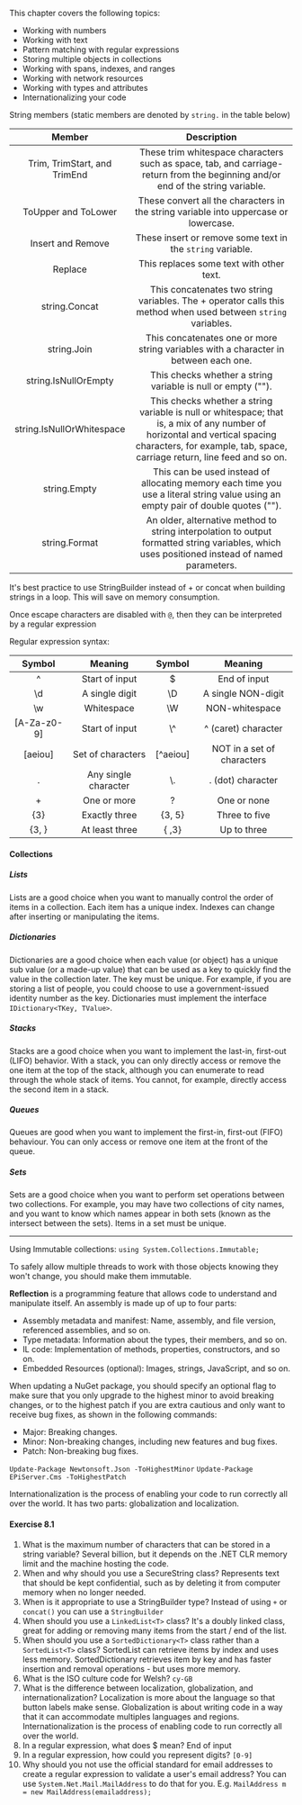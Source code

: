 This chapter covers the following topics:
- Working with numbers
- Working with text
- Pattern matching with regular expressions
- Storing multiple objects in collections
- Working with spans, indexes, and ranges
- Working with network resources
- Working with types and attributes
- Internationalizing your code

String members (static members are denoted by `string.` in the table below)

| Member | Description 
| :---: | :---: 
| Trim, TrimStart, and TrimEnd | These trim whitespace characters such as space, tab, and carriage-return from the beginning and/or end of the string variable.
| ToUpper and ToLower | These convert all the characters in the string variable into uppercase or lowercase.
| Insert and Remove | These insert or remove some text in the `string` variable.
| Replace | This replaces some text with other text.
| string.Concat | This concatenates two string variables. The + operator calls this method when used between `string` variables.
| string.Join | This concatenates one or more string variables with a character in between each one.
| string.IsNullOrEmpty | This checks whether a string variable is null or empty ("").
| string.IsNullOrWhitespace | This checks whether a string variable is null or whitespace; that is, a mix of any number of horizontal and vertical spacing characters, for example, tab, space, carriage return, line feed and so on.
| string.Empty | This can be used instead of allocating memory each time you use a literal string value using an empty pair of double quotes ("").
| string.Format | An older, alternative method to string interpolation to output formatted string variables, which uses positioned instead of named parameters.

It's best practice to use StringBuilder instead of + or concat when building strings in a loop. This will save on memory consumption.

Once escape characters are disabled with `@`, then they can be interpreted by a regular expression

Regular expression syntax:

| Symbol | Meaning | Symbol | Meaning 
| :---: | :---: | :---: | :---: 
| ^ |  Start of input | $ |  End of input
| \d |  A single digit | \D |  A single NON-digit
| \w |  Whitespace | \W |  NON-whitespace
| [A-Za-z0-9] |  Start of input | \\^ |  ^ (caret) character
| [aeiou] |  Set of characters | [^aeiou]  |  NOT in a set of characters
| . |  Any single character | \\. |  . (dot) character
| + |  One or more | ? |  One or none
| {3} |  Exactly three | {3, 5} |  Three to five
| {3, } |  At least three | { ,3} |  Up to three

#### Collections

##### Lists

Lists are a good choice when you want to manually control the order of items in a collection. Each item has a unique index.
Indexes can change after inserting or manipulating the items.

##### Dictionaries

Dictionaries are a good choice when each value (or object) has a unique sub value (or a made-up value) that can be used as a key to quickly find the value in the collection later. The key must be unique. 
For example, if you are storing a list of people, you could choose to use a government-issued identity number as the key.
Dictionaries must implement the interface `IDictionary<TKey, TValue>`.

##### Stacks

Stacks are a good choice when you want to implement the last-in, first-out (LIFO) behavior. With a stack, you can only directly access or remove the one item at the top of the stack, 
although you can enumerate to read through the whole stack of items. You cannot, for example, directly access the second item in a stack.

##### Queues

Queues are good when you want to implement the first-in, first-out (FIFO) behaviour. You can only access or remove one item at the front of the queue.

##### Sets

Sets are a good choice when you want to perform set operations between two collections. For example, you may have two collections of city names, 
and you want to know which names appear in both sets (known as the intersect between the sets). Items in a set must be unique.

<hr/>

Using Immutable collections: `using System.Collections.Immutable;`

To safely allow multiple threads to work with those objects knowing they won't change, you should make them immutable.

<b>Reflection</b> is a programming feature that allows code to understand and manipulate itself. An assembly is made up of up to four parts:
- Assembly metadata and manifest: Name, assembly, and file version, referenced assemblies, and so on.
- Type metadata: Information about the types, their members, and so on.
- IL code: Implementation of methods, properties, constructors, and so on.
- Embedded Resources (optional): Images, strings, JavaScript, and so on.

When updating a NuGet package, you should specify an optional flag to make sure that you only upgrade to the highest minor to avoid breaking changes, or to the highest patch if you are extra cautious and only want to receive bug fixes, as shown in the following commands:

- Major: Breaking changes.
- Minor: Non-breaking changes, including new features and bug fixes.
- Patch: Non-breaking bug fixes.

`Update-Package Newtonsoft.Json -ToHighestMinor`
`Update-Package EPiServer.Cms -ToHighestPatch`

Internationalization is the process of enabling your code to run correctly all over the world. It has two parts: globalization and localization.

#### Exercise 8.1

1. What is the maximum number of characters that can be stored in a string variable? Several billion, but it depends on the .NET CLR memory limit and the machine hosting the code.
2. When and why should you use a SecureString class? Represents text that should be kept confidential, such as by deleting it from computer memory when no longer needed.
3. When is it appropriate to use a StringBuilder type? Instead of using `+` or `concat()` you can use a `StringBuilder`
4. When should you use a `LinkedList<T>` class? It's a doubly linked class, great for adding or removing many items from the start / end of the list.
5. When should you use a `SortedDictionary<T>` class rather than a `SortedList<T>` class? SortedList can retrieve items by index and uses less memory. SortedDictionary retrieves item by key and has faster insertion and removal operations - but uses more memory.
6. What is the ISO culture code for Welsh? `cy-GB`
7. What is the difference between localization, globalization, and internationalization? Localization is more about the language so that button labels make sense. Globalization is about writing code in a way that it can accommodate multiples languages and regions. Internationalization is the process of enabling code to run correctly all over the world.
8. In a regular expression, what does $ mean? End of input
9. In a regular expression, how could you represent digits? `[0-9]`
10. Why should you not use the official standard for email addresses to create a regular expression to validate a user's email address? You can use `System.Net.Mail.MailAddress` to do that for you. E.g. `MailAddress m = new MailAddress(emailaddress);`